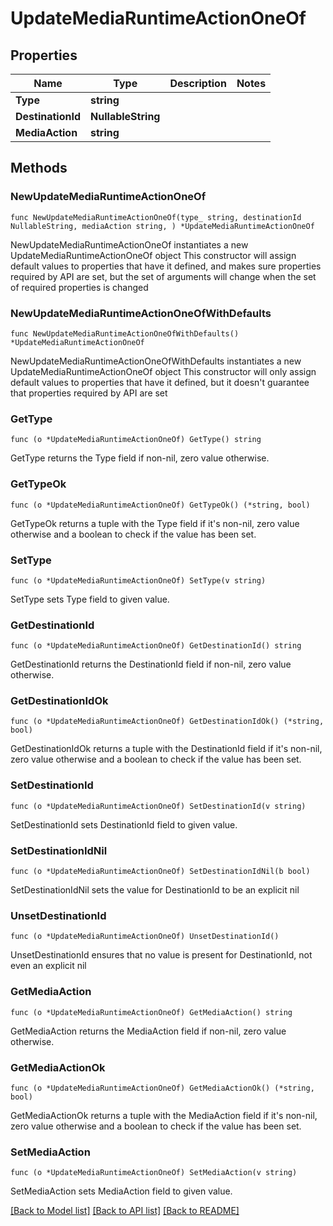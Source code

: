 # UpdateMediaRuntimeActionOneOf

## Properties

Name | Type | Description | Notes
------------ | ------------- | ------------- | -------------
**Type** | **string** |  | 
**DestinationId** | **NullableString** |  | 
**MediaAction** | **string** |  | 

## Methods

### NewUpdateMediaRuntimeActionOneOf

`func NewUpdateMediaRuntimeActionOneOf(type_ string, destinationId NullableString, mediaAction string, ) *UpdateMediaRuntimeActionOneOf`

NewUpdateMediaRuntimeActionOneOf instantiates a new UpdateMediaRuntimeActionOneOf object
This constructor will assign default values to properties that have it defined,
and makes sure properties required by API are set, but the set of arguments
will change when the set of required properties is changed

### NewUpdateMediaRuntimeActionOneOfWithDefaults

`func NewUpdateMediaRuntimeActionOneOfWithDefaults() *UpdateMediaRuntimeActionOneOf`

NewUpdateMediaRuntimeActionOneOfWithDefaults instantiates a new UpdateMediaRuntimeActionOneOf object
This constructor will only assign default values to properties that have it defined,
but it doesn't guarantee that properties required by API are set

### GetType

`func (o *UpdateMediaRuntimeActionOneOf) GetType() string`

GetType returns the Type field if non-nil, zero value otherwise.

### GetTypeOk

`func (o *UpdateMediaRuntimeActionOneOf) GetTypeOk() (*string, bool)`

GetTypeOk returns a tuple with the Type field if it's non-nil, zero value otherwise
and a boolean to check if the value has been set.

### SetType

`func (o *UpdateMediaRuntimeActionOneOf) SetType(v string)`

SetType sets Type field to given value.


### GetDestinationId

`func (o *UpdateMediaRuntimeActionOneOf) GetDestinationId() string`

GetDestinationId returns the DestinationId field if non-nil, zero value otherwise.

### GetDestinationIdOk

`func (o *UpdateMediaRuntimeActionOneOf) GetDestinationIdOk() (*string, bool)`

GetDestinationIdOk returns a tuple with the DestinationId field if it's non-nil, zero value otherwise
and a boolean to check if the value has been set.

### SetDestinationId

`func (o *UpdateMediaRuntimeActionOneOf) SetDestinationId(v string)`

SetDestinationId sets DestinationId field to given value.


### SetDestinationIdNil

`func (o *UpdateMediaRuntimeActionOneOf) SetDestinationIdNil(b bool)`

 SetDestinationIdNil sets the value for DestinationId to be an explicit nil

### UnsetDestinationId
`func (o *UpdateMediaRuntimeActionOneOf) UnsetDestinationId()`

UnsetDestinationId ensures that no value is present for DestinationId, not even an explicit nil
### GetMediaAction

`func (o *UpdateMediaRuntimeActionOneOf) GetMediaAction() string`

GetMediaAction returns the MediaAction field if non-nil, zero value otherwise.

### GetMediaActionOk

`func (o *UpdateMediaRuntimeActionOneOf) GetMediaActionOk() (*string, bool)`

GetMediaActionOk returns a tuple with the MediaAction field if it's non-nil, zero value otherwise
and a boolean to check if the value has been set.

### SetMediaAction

`func (o *UpdateMediaRuntimeActionOneOf) SetMediaAction(v string)`

SetMediaAction sets MediaAction field to given value.



[[Back to Model list]](../README.md#documentation-for-models) [[Back to API list]](../README.md#documentation-for-api-endpoints) [[Back to README]](../README.md)


